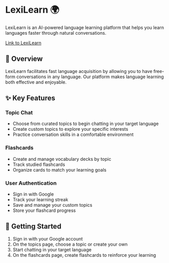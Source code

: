 # LexiLearn 🌍

LexiLearn is an AI-powered language learning platform that helps you learn languages faster through natural conversations.

[Link to LexiLearn](https://lexilearn-six.vercel.app/)

## 📖 Overview

LexiLearn facilitates fast language acquisition by allowing you to have free-form conversations in any language. Our platform makes language learning both effective and enjoyable.

## ✨ Key Features

### Topic Chat

- Choose from curated topics to begin chatting in your target language
- Create custom topics to explore your specific interests
- Practice conversation skills in a comfortable environment

### Flashcards

- Create and manage vocabulary decks by topic
- Track studied flashcards
- Organize cards to match your learning goals

### User Authentication

- Sign in with Google
- Track your learning streak
- Save and manage your custom topics
- Store your flashcard progress

## 🚀 Getting Started

1. Sign in with your Google account
2. On the topics page, choose a topic or create your own
3. Start chatting in your target language
4. On the flashcards page, create flashcards to reinforce your learning
